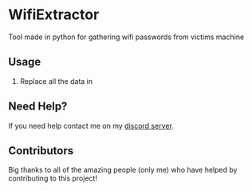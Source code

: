 # WifiExtractor
Tool made in python for gathering wifi passwords from victims machine

## Usage 

1. Replace all the data in 

## Need Help?

If you need help contact me on my [discord server](https://discord.gg/xgET5epJE6).

## Contributors

Big thanks to all of the amazing people (only me) who have helped by contributing to this project!
